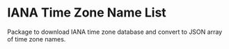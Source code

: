 # IANA Time Zone Name List

Package to download IANA time zone database and convert to JSON array of time zone names.